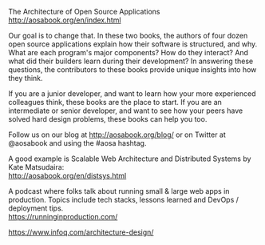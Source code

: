 The Architecture of Open Source Applications   
http://aosabook.org/en/index.html    

Our goal is to change that. In these two books, the authors of four dozen open source applications explain how their software is structured, and why. What are each program's major components? How do they interact? And what did their builders learn during their development? In answering these questions, the contributors to these books provide unique insights into how they think.

If you are a junior developer, and want to learn how your more experienced colleagues think, these books are the place to start. If you are an intermediate or senior developer, and want to see how your peers have solved hard design problems, these books can help you too.

Follow us on our blog at http://aosabook.org/blog/ or on Twitter at @aosabook and using the #aosa hashtag.

A good example is Scalable Web Architecture and Distributed Systems by Kate Matsudaira:  
http://aosabook.org/en/distsys.html  

A podcast where folks talk about running small & large web apps in production. Topics include tech stacks, lessons learned and DevOps / deployment tips.  
https://runninginproduction.com/  

https://www.infoq.com/architecture-design/  

